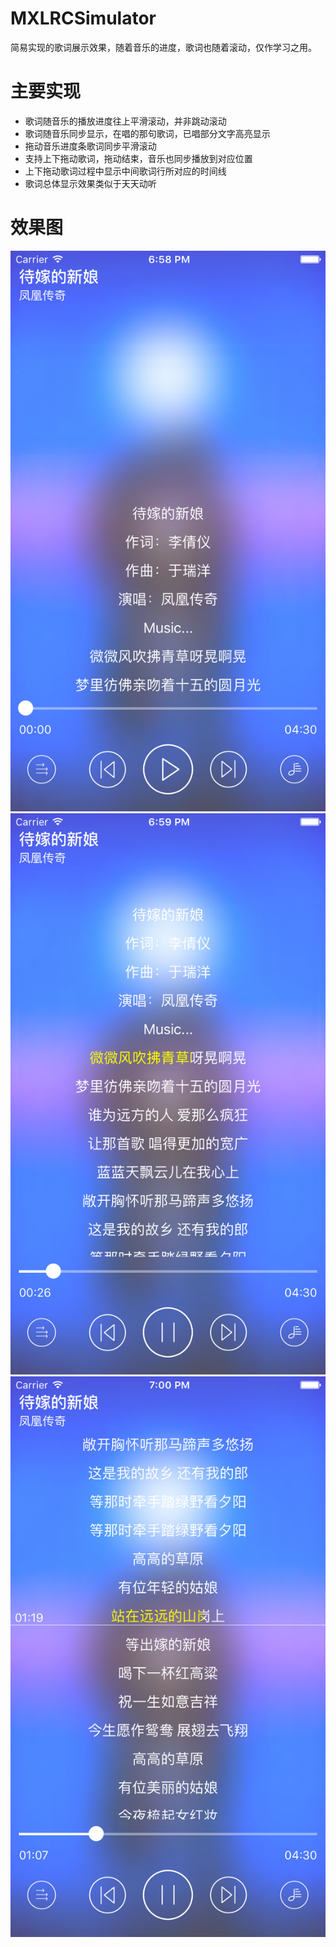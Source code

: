 # MXLRCSimulator
简易实现的歌词展示效果，随着音乐的进度，歌词也随着滚动，仅作学习之用。


# 主要实现

- 歌词随音乐的播放进度往上平滑滚动，并非跳动滚动
- 歌词随音乐同步显示，在唱的那句歌词，已唱部分文字高亮显示
- 拖动音乐进度条歌词同步平滑滚动
- 支持上下拖动歌词，拖动结束，音乐也同步播放到对应位置
- 上下拖动歌词过程中显示中间歌词行所对应的时间线
- 歌词总体显示效果类似于天天动听

# 效果图
<img src="https://github.com/NingmengDev/MXLRCSimulator/blob/master/Screenshot/Simulator%20Screen%20Shot%2001.png" />   

<img src="https://github.com/NingmengDev/MXLRCSimulator/blob/master/Screenshot/Simulator%20Screen%20Shot%2002.png" />   

<img src="https://github.com/NingmengDev/MXLRCSimulator/blob/master/Screenshot/Simulator%20Screen%20Shot%2003.png" />   
